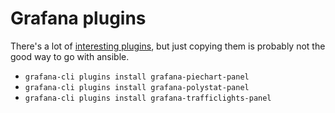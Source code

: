 # Grafana plugins

There's a lot of [interesting plugins](https://grafana.com/plugins), but just
copying them is probably not the good way to go with ansible.

  * `grafana-cli plugins install grafana-piechart-panel`
  * `grafana-cli plugins install grafana-polystat-panel`
  * `grafana-cli plugins install grafana-trafficlights-panel`
